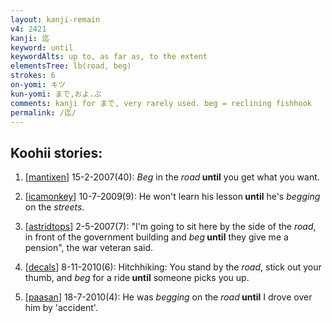 ```yaml
---
layout: kanji-remain
v4: 2421
kanji: 迄
keyword: until
keywordAlts: up to, as far as, to the extent
elementsTree: lb(road, beg)
strokes: 6
on-yomi: キツ
kun-yomi: まで,およ.ぶ
comments: kanji for まで, very rarely used. beg = reclining fishhook
permalink: /迄/
---
```


## Koohii stories: 

1) [<a href="http://kanji.koohii.com/profile/mantixen">mantixen</a>] 15-2-2007(40): <em>Beg</em> in the <em>road</em><strong> until</strong> you get what you want.

2) [<a href="http://kanji.koohii.com/profile/icamonkey">icamonkey</a>] 10-7-2009(9): He won&#039;t learn his lesson<strong> until</strong> he&#039;s <em>begging</em> on the <em>streets</em>.

3) [<a href="http://kanji.koohii.com/profile/astridtops">astridtops</a>] 2-5-2007(7): &quot;I&#039;m going to sit here by the side of the <em>road</em>, in front of the government building and <em>beg</em><strong> until</strong> they give me a pension&quot;, the war veteran said.

4) [<a href="http://kanji.koohii.com/profile/decals">decals</a>] 8-11-2010(6): Hitchhiking: You stand by the <em>road</em>, stick out your thumb, and <em>beg</em> for a ride<strong> until</strong> someone picks you up.

5) [<a href="http://kanji.koohii.com/profile/paasan">paasan</a>] 18-7-2010(4): He was <em>begging</em> on the <em>road</em><strong> until</strong> I drove over him by &#039;accident&#039;.

